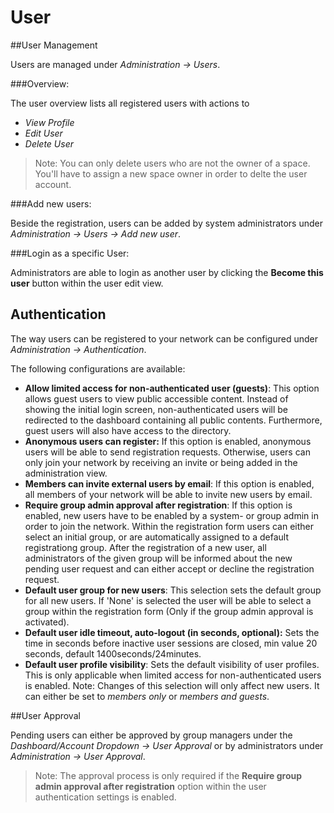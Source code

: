 User
=======
##User Management

Users are managed under _Administration -> Users_.

###Overview:

The user overview lists all registered users with actions to 

- _View Profile_
- _Edit User_
- _Delete User_

> Note: You can only delete users who are not the owner of a space. You'll have to assign a new space owner in order to delte the user account.

###Add new users:

Beside the registration, users can be added by system administrators under _Administration -> Users -> Add new user_.

###Login as a specific User:

Administrators are able to login as another user by clicking the **Become this user** button within the user edit view. 

## Authentication

The way users can be registered to your network can be configured under _Administration -> Authentication_.

The following configurations are available:

 - **Allow limited access for non-authenticated user (guests)**:
This option allows guest users to view public accessible content.
Instead of showing the initial login screen, non-authenticated users will be redirected to the dashboard containing all public contents.
Furthermore, guest users will also have access to the directory.
- **Anonymous users can register:**
If this option is enabled, anonymous users will be able to send registration requests. Otherwise, users can only join your network by receiving an invite or being added in the administration view.
- **Members can invite external users by email**:
If this option is enabled, all members of your network will be able to invite new users by email.
- **Require group admin approval after registration**:
If this option is enabled, new users have to be enabled by a system- or group admin in order to join the network.
Within the registration form users can either select an initial group, or are automatically assigned to a default registrationg group.
After the registration of a new user, all administrators of the given group will be informed about the new pending user request
and can either accept or decline the registration request.
- **Default user group for new users**:
This selection sets the default group for all new users. If 'None' is selected the user will be able to
select a group within the registration form (Only if the group admin approval is activated).
- **Default user idle timeout, auto-logout (in seconds, optional):**
Sets the time in seconds before inactive user sessions are closed, min value 20 seconds, default 1400seconds/24minutes.
- **Default user profile visibility**:
Sets the default visibility of user profiles. This is only applicable when limited access for non-authenticated users is enabled.
Note: Changes of this selection will only affect new users. It can either be set to _members only_ or _members and guests_.

##User Approval

Pending users can either be approved by group managers under the _Dashboard/Account Dropdown -> User Approval_ or by administrators under _Administration -> User Approval_.

> Note: The approval process is only required if the **Require group admin approval after registration** option within the user authentication settings is enabled.
